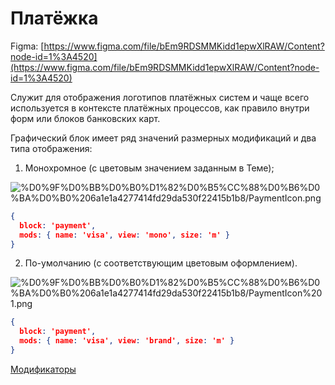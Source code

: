 # Платёжка

Figma: [https://www.figma.com/file/bEm9RDSMMKidd1epwXlRAW/Content?node-id=1%3A4520](https://www.figma.com/file/bEm9RDSMMKidd1epwXlRAW/Content?node-id=1%3A4520)

Служит для отображения логотипов платёжных систем и чаще всего используется в контексте платёжных процессов, как правило внутри форм или блоков банковских карт.

Графический блок имеет ряд значений размерных модификаций и два типа отображения:

1. Монохромное (с цветовым значением заданным в Теме);

![%D0%9F%D0%BB%D0%B0%D1%82%D0%B5%CC%88%D0%B6%D0%BA%D0%B0%206a1e1a4277414fd29da530f22415b1b8/PaymentIcon.png](PaymentIcon.png)

```json
{
  block: 'payment',
  mods: { name: 'visa', view: 'mono', size: 'm' }
}
```

2. По-умолчанию (c соответствующим цветовым оформлением).

![%D0%9F%D0%BB%D0%B0%D1%82%D0%B5%CC%88%D0%B6%D0%BA%D0%B0%206a1e1a4277414fd29da530f22415b1b8/PaymentIcon%201.png](PaymentIcon%201.png)

```json
{
  block: 'payment',
  mods: { name: 'visa', view: 'brand', size: 'm' }
}
```

[Модификаторы](%D0%9F%D0%BB%D0%B0%D1%82%D0%B5%CC%88%D0%B6%D0%BA%D0%B0%206a1e1a4277414fd29da530f22415b1b8/%D0%9C%D0%BE%D0%B4%D0%B8%D1%84%D0%B8%D0%BA%D0%B0%D1%82%D0%BE%D1%80%D1%8B%203e66b19ecdf2417387a86254e3cbe12e.csv)